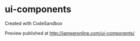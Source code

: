 # ui-components
Created with CodeSandbox

Preview published at http://jameeronline.com/ui-components/
